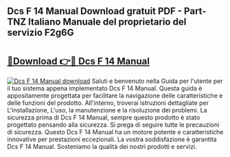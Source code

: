 ## Dcs F 14 Manual Download gratuit PDF - Part-TNZ Italiano Manuale del proprietario del servizio F2g6G

# <h2><a href="http://dfbph2.blite.top/?on=Dcs+F+14+Manual">🔗Download 👉🔴 Dcs F 14 Manual</a></h2>

[![Dcs F 14 Manual download](https://i.imgur.com/lujVjoI.png)](http://dfbph2.blite.top/?on=Dcs+F+14+Manual)
Saluti e benvenuto nella Guida per l'utente per il tuo sistema appena implementato Dcs F 14 Manual. Questa guida è appositamente progettata per facilitare la navigazione delle caratteristiche e delle funzioni del prodotto. All'interno, troverai istruzioni dettagliate per L'installazione, L'uso, la manutenzione e la risoluzione dei problemi. La sicurezza prima di Dcs F 14 Manual, sempre questo prodotto è stato progettato pensando alla sicurezza. Si prega di seguire tutte le precauzioni di sicurezza. Questo Dcs F 14 Manual ha un motore potente e caratteristiche innovative per prestazioni eccezionali. La vostra soddisfazione è garantita Dcs F 14 Manual. Sosteniamo la qualità dei nostri prodotti e servizi.
